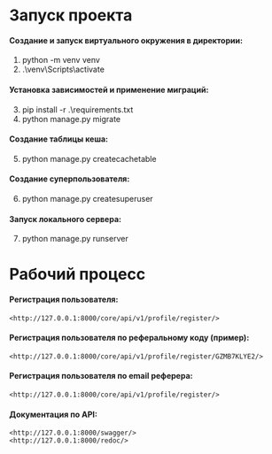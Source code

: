 # Запуск проекта
#### Создание и запуск виртуального окружения в директории:
1. python -m venv venv
2. .\venv\Scripts\activate
   
#### Установка зависимостей и применение миграций:
3. pip install -r .\requirements.txt
4. python manage.py migrate

#### Создание таблицы кеша:
5. python manage.py createcachetable
   
#### Создание суперпользователя:
6. python manage.py createsuperuser
   
#### Запуск локального сервера:
7. python manage.py runserver

# Рабочий процесс
#### Регистрация пользователя:
	<http://127.0.0.1:8000/core/api/v1/profile/register/>
	
#### Регистрация пользователя по реферальному коду (пример):
	<http://127.0.0.1:8000/core/api/v1/profile/register/GZMB7KLYE2/>
	
#### Регистрация пользователя по email реферера:
	<http://127.0.0.1:8000/core/api/v1/profile/register/>
	
#### Документация по API:
	<http://127.0.0.1:8000/swagger/>
	<http://127.0.0.1:8000/redoc/>
